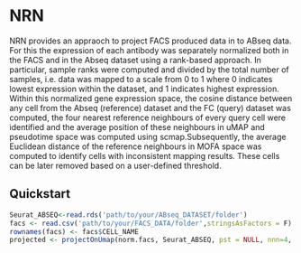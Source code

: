 # NRN

NRN provides an appraoch to project FACS produced data in to ABseq data. For this the expression of each antibody was separately normalized both in the FACS and  in the Abseq dataset using a rank-based approach. In particular, sample ranks were computed and divided by the total number of samples, i.e. data was mapped to a scale from 0 to 1  where 0 indicates lowest expression within the dataset, and 1 indicates highest expression.  Within this normalized gene expression space, the cosine distance between any cell from the Abseq (reference) dataset and the FC (query) dataset was computed, the four nearest reference
neighbours of every query cell were identified and the average position of these neighbours 
in uMAP and pseudotime space was computed using scmap.Subsequently, the average Euclidean  distance of the reference neighbours in MOFA space was computed to identify cells with inconsistent  mapping results. These cells can be later removed based on a user-defined threshold.

## Quickstart
```R
Seurat_ABSEQ<-read.rds('path/to/your/ABseq_DATASET/folder')
facs <- read.csv('path/to/your/FACS_DATA/folder',stringsAsFactors = F)
rownames(facs) <- facs$CELL_NAME
projected <- projectOnUmap(norm.facs, Seurat_ABSEQ, pst = NULL, nnn=4, k =8000) #

```

